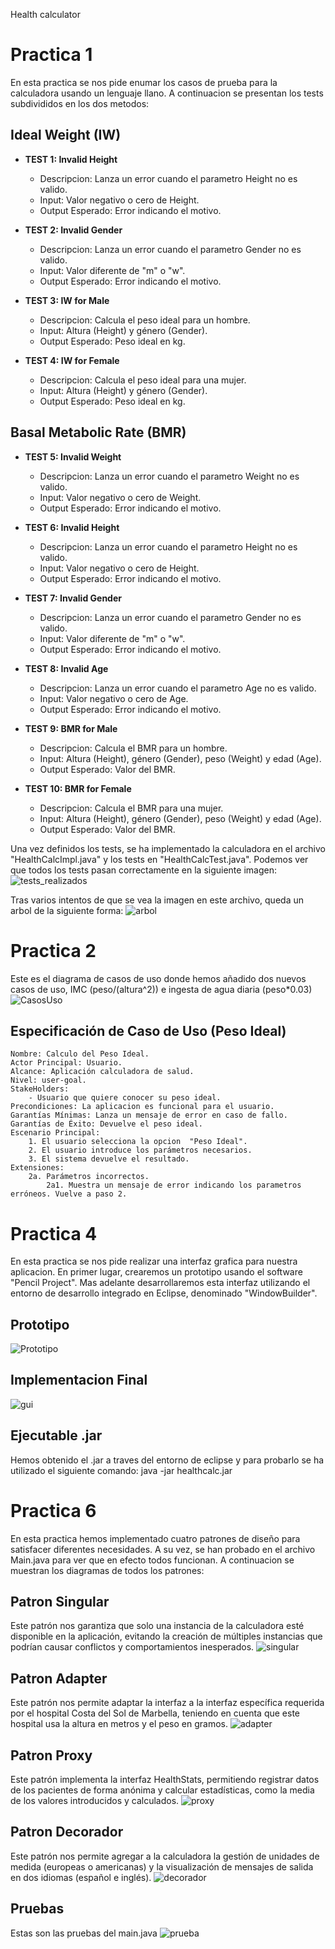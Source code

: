 Health calculator

# Practica 1
En esta practica se nos pide enumar los casos de prueba para la calculadora usando un lenguaje llano. A continuacion se presentan los tests subdivididos en los dos metodos:

## Ideal Weight (IW)

- **TEST 1: Invalid Height**
    - Descripcion: Lanza un error cuando el parametro Height no es valido.
    - Input: Valor negativo o cero de Height.
    - Output Esperado: Error indicando el motivo.

- **TEST 2: Invalid Gender**
    - Descripcion: Lanza un error cuando el parametro Gender no es valido.
    - Input: Valor diferente de "m" o "w".
    - Output Esperado: Error indicando el motivo.

- **TEST 3: IW for Male**
    - Descripcion: Calcula el peso ideal para un hombre.
    - Input: Altura (Height) y género (Gender).
    - Output Esperado: Peso ideal en kg.

- **TEST 4: IW for Female**
    - Descripcion: Calcula el peso ideal para una mujer.
    - Input: Altura (Height) y género (Gender).
    - Output Esperado: Peso ideal en kg.
    
## Basal Metabolic Rate (BMR)

- **TEST 5: Invalid Weight**
    - Descripcion: Lanza un error cuando el parametro Weight no es valido.
    - Input: Valor negativo o cero de Weight.
    - Output Esperado: Error indicando el motivo.

- **TEST 6: Invalid Height**
    - Descripcion: Lanza un error cuando el parametro Height no es valido.
    - Input: Valor negativo o cero de Height.
    - Output Esperado: Error indicando el motivo.

- **TEST 7: Invalid Gender**
    - Descripcion: Lanza un error cuando el parametro Gender no es valido.
    - Input: Valor diferente de "m" o "w".
    - Output Esperado: Error indicando el motivo.

- **TEST 8: Invalid Age**
    - Descripcion: Lanza un error cuando el parametro Age no es valido.
    - Input: Valor negativo o cero de Age.
    - Output Esperado: Error indicando el motivo.

- **TEST 9: BMR for Male**
    - Descripcion: Calcula el BMR para un hombre.
    - Input: Altura (Height), género (Gender), peso (Weight) y edad (Age).
    - Output Esperado: Valor del BMR.

- **TEST 10: BMR for Female**
    - Descripcion: Calcula el BMR para una mujer.
    - Input: Altura (Height), género (Gender), peso (Weight) y edad (Age).
    - Output Esperado: Valor del BMR.

Una vez definidos los tests, se ha implementado la calculadora en el archivo "HealthCalcImpl.java" y los tests en "HealthCalcTest.java". Podemos ver que todos los tests pasan correctamente en la siguiente imagen:
    ![tests_realizados](./images/tests.png "Tests pasados")

Tras varios intentos de que se vea la imagen en este archivo, queda un arbol de la siguiente forma:
    ![arbol](./images/arbol.png "arbol")

# Practica 2
Este es el diagrama de casos de uso donde hemos añadido dos nuevos casos de uso, IMC (peso/(altura^2)) e ingesta de agua diaria (peso*0.03)
    ![CasosUso](./images/DiagramaCasosUso.png "CasosUso")

## Especificación de Caso de Uso (Peso Ideal)
    Nombre: Calculo del Peso Ideal.
    Actor Principal: Usuario.
    Alcance: Aplicación calculadora de salud.
    Nivel: user-goal.
    StakeHolders:
        - Usuario que quiere conocer su peso ideal.
    Precondiciones: La aplicacion es funcional para el usuario.
    Garantías Mínimas: Lanza un mensaje de error en caso de fallo.
    Garantías de Éxito: Devuelve el peso ideal.
    Escenario Principal:
        1. El usuario selecciona la opcion  "Peso Ideal".
        2. El usuario introduce los parámetros necesarios.
        3. El sistema devuelve el resultado.
    Extensiones:
        2a. Parámetros incorrectos.
            2a1. Muestra un mensaje de error indicando los parametros erróneos. Vuelve a paso 2.

# Practica 4
En esta practica se nos pide realizar una interfaz grafica para nuestra aplicacion. En primer lugar, crearemos un prototipo usando el software "Pencil Project". Mas adelante desarrollaremos esta interfaz utilizando el entorno de desarrollo integrado en Eclipse, denominado "WindowBuilder".



## Prototipo
![Prototipo](./images/mockup.png "Prototipo")

## Implementacion Final
![gui](./images/gui.png "gui")

## Ejecutable .jar
Hemos obtenido el .jar a traves del entorno de eclipse y para probarlo se ha utilizado el siguiente comando:
    java -jar healthcalc.jar  


# Practica 6
En esta practica hemos implementado cuatro patrones de diseño para satisfacer diferentes necesidades. A su vez, se han probado en el archivo Main.java para ver que en efecto todos funcionan. A continuacion se muestran los diagramas de todos los patrones:

## Patron Singular
Este patrón nos garantiza que solo una instancia de la calculadora esté disponible en la aplicación, evitando la creación de múltiples instancias que podrían causar conflictos y comportamientos inesperados.
    ![singular](./design_patterns/singular.png "singular")

## Patron Adapter
Este patrón nos permite adaptar la interfaz a la interfaz específica requerida por el hospital Costa del Sol de Marbella, teniendo en cuenta que este hospital usa la altura en metros y el peso en gramos.
    ![adapter](./design_patterns/adapter.png "adapter")

## Patron Proxy
Este patrón implementa la interfaz HealthStats, permitiendo registrar datos de los pacientes de forma anónima y calcular estadísticas, como la media de los valores introducidos y calculados.
    ![proxy](./design_patterns/proxy.png "proxy")

## Patron Decorador
Este patrón nos permite agregar a la calculadora la gestión de unidades de medida (europeas o americanas) y la visualización de mensajes de salida en dos idiomas (español e inglés).
    ![decorador](./design_patterns/decorador.png "decorador")

## Pruebas
Estas son las pruebas del main.java
    ![prueba](./images/prueba.png "prueba")






